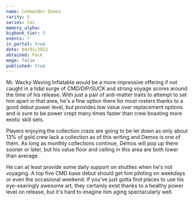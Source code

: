 ```yaml
---
name: Commander Demos
rarity: 5
series: tas
memory_alpha:
bigbook_tier: 5
events: 7
in_portal: true
date: 04/01/2022
obtained: Pack
mega: false
published: true
---
```


Mr. Wacky Waving Inflatable would be a more impressive offering if not caught in a tidal surge of CMD/DIP/SUCK and strong voyage scores around the time of his release. With just a pair of anti-matter traits to attempt to set him apart in that area, he's a fine option there for most rosters thanks to a good debut power level, but provides low value over replacement options and is sure to be power crept many times faster than crew boasting more exotic skill sets.

Players enjoying the collection craze are going to be let down as only about 13% of gold crew lack a collection as of this writing and Demos is one of them. As long as monthly collections continue, Demos will pop up there sooner or later, but his value floor and ceiling in this area are both lower than average.

He can at least provide some daily support on shuttles when he's not voyaging. A top five CMD base debut should get him piloting on weekdays or even the occasional weekend. If you've just gotta find places to use his eye-searingly awesome art, they certainly exist thanks to a healthy power level on release, but it's hard to imagine him aging spectacularly well.
